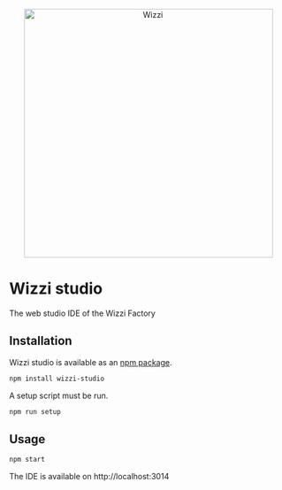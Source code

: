
<p align="center"><a rel="noopener" target="_blank" href="https://wizzifactory.github.io"><img width="450" src="https://wizzifactory.github.io/images/logo.svg" alt="Wizzi"></img></a></p>

# Wizzi studio
The web studio IDE of the Wizzi Factory
## Installation
Wizzi studio is available as an [npm package](https://www.npmjs.com/package/wizzi-studio).
```sh
npm install wizzi-studio
```
A setup script must be run.
```sh
npm run setup
```
## Usage
```sh
npm start
```
The IDE is available on http://localhost:3014

